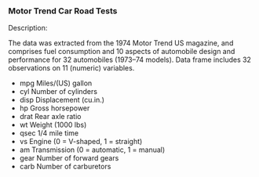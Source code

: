 ### Motor Trend Car Road Tests

Description: 

The data was extracted from the 1974 Motor Trend US magazine, and comprises fuel consumption and 10 aspects of automobile design and performance for 32 automobiles (1973–74 models). Data frame includes 32 observations on 11 (numeric) variables.

- mpg	Miles/(US) gallon
- cyl	Number of cylinders
-	disp	Displacement (cu.in.)
-	hp	Gross horsepower
-	drat	Rear axle ratio
-	wt	Weight (1000 lbs)
-	qsec	1/4 mile time
-	vs	Engine (0 = V-shaped, 1 = straight)
-	am	Transmission (0 = automatic, 1 = manual)
-	gear	Number of forward gears
-	carb	Number of carburetors



